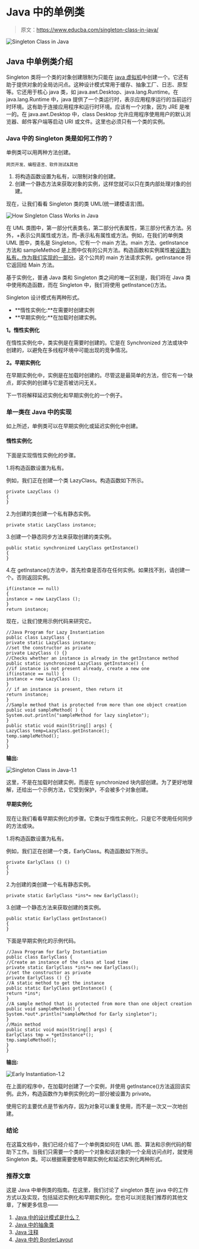 # Java 中的单例类

> 原文：<https://www.educba.com/singleton-class-in-java/>

![Singleton Class in Java](img/b60e7fecb20e3f66b23664239c07ee5b.png)



## Java 中单例类介绍

Singleton 类将一个类的对象创建限制为只能在 [java 虚拟机](https://www.educba.com/java-virtual-machine/)中创建一个。它还有助于提供对象的全局访问点。这种设计模式常用于缓存、抽象工厂、日志、原型等。它还用于核心 java 类，如 java.awt.Desktop、java.lang.Runtime。在 java.lang.Runtime 中，java 提供了一个类运行时，表示应用程序运行的当前运行时环境。这有助于连接应用程序和运行时环境。应该有一个对象，因为 JRE 是唯一的。在 java.awt.Desktop 中，class Desktop 允许应用程序使用用户的默认浏览器、邮件客户端等启动 URI 或文件。这里也必须只有一个类的实例。

### Java 中的 Singleton 类是如何工作的？

单例类可以用两种方法创建。

<small>网页开发、编程语言、软件测试&其他</small>

1.  将构造函数设置为私有，以限制对象的创建。
2.  创建一个静态方法来获取对象的实例，这样您就可以只在类内部处理对象的创建。

现在，让我们看看 Singleton 类的类 UML(统一建模语言)图。

![How Singleton Class Works in Java](img/79a56f1772923b55a78bca5cfac93281.png)



在 UML 类图中，第一部分代表类名，第二部分代表属性，第三部分代表方法。另外，+表示公共属性或方法，而–表示私有属性或方法。例如，在我们的单例类 UML 图中，类名是 Singleton，它有一个 main 方法。main 方法、getInstance 方法和 sampleMethod 是上图中仅有的公共方法。构造函数和实例属性[被设置为私有，作为我们实现的一部分](https://www.educba.com/private-in-php/)。这个公共的 main 方法请求实例，getInstance 将它返回给 Main 方法。

基于实例化，普通 Java 类和 Singleton 类之间的唯一区别是，我们将在 Java 类中使用构造函数，而在 Singleton 中，我们将使用 getInstance()方法。

Singleton 设计模式有两种形式。

*   **惰性实例化:**在需要时创建实例
*   **早期实例化:**在加载时创建实例。

**1。惰性实例化**

在惰性实例化中，类实例是在需要时创建的。它是在 Synchronized 方法或块中创建的，以避免在多线程环境中可能出现的竞争情况。

**2。早期实例化**

在早期实例化中，实例是在加载时创建的。尽管这是最简单的方法，但它有一个缺点，即实例的创建与它是否被访问无关。

下一节将解释延迟实例化和早期实例化的一个例子。

### 单一类在 Java 中的实现

如上所述，单例类可以在早期实例化或延迟实例化中创建。

#### 惰性实例化

下面是实现惰性实例化的步骤。

1.将构造函数设置为私有。

例如，我们正在创建一个类 LazyClass。构造函数如下所示。

```
private LazyClass ()
{
}
```

2.为创建的类创建一个私有静态实例。

```
private static LazyClass instance;
```

3.创建一个静态同步方法来获取创建的类实例。

```
public static synchronized LazyClass getInstance()
{
}
```

4.在 getInstance()方法中，首先检查是否存在任何实例。如果找不到，请创建一个。否则返回实例。

```
if(instance == null)
{
instance = new LazyClass ();
}
return instance;
```

现在，让我们使用示例代码来研究它。

```
//Java Program for Lazy Instantiation
public class LazyClass {
private static LazyClass instance;
//set the constructor as private
private LazyClass () {}
//Checks whether an instance is already in the getInstance method
public static synchronized LazyClass getInstance() {
//if instance is not present already, create a new one
if(instance == null) {
instance = new LazyClass ();
}
// if an instance is present, then return it
return instance;
}
//Sample method that is protected from more than one object creation
public void sampleMethod( ) {
System.out.println("sampleMethod for lazy singleton");
}
public static void main(String[] args) {
LazyClass temp=LazyClass.getInstance();
temp.sampleMethod();
}
}
```

**输出:**

![Singleton Class in Java-1.1](img/e90dfca4462e1f822f09fedb4a711eef.png)



这里，不是在加载时创建实例，而是在 synchronized 块内部创建。为了更好地理解，还给出一个示例方法，它受到保护，不会被多个对象创建。

#### 早期实例化

现在让我们看看早期实例化的步骤。它类似于惰性实例化，只是它不使用任何同步的方法或块。

1.将构造函数设置为私有。

例如，我们正在创建一个类，EarlyClass。构造函数如下所示。

```
private EarlyClass () ()
{
}
```

2.为创建的类创建一个私有静态实例。

```
private static EarlyClass *ins*= new EarlyClass();
```

3.创建一个静态方法来获取创建的类实例。

```
public static EarlyClass getInstance()
{
}
```

下面是早期实例化的示例代码。

```
//Java Program for Early Instantiation
public class EarlyClass {
//Create an instance of the class at load time
private static EarlyClass *ins*= new EarlyClass();
//set the constructor as private
private EarlyClass () {}
//A static method to get the instance
public static EarlyClass getInstance() {
return *ins*;
}
//A sample method that is protected from more than one object creation
public void sampleMethod() {
System.*out*.println("sampleMethod for Early singleton");
}
//Main method
public static void main(String[] args) {
EarlyClass tmp = *getInstance*();
tmp.sampleMethod();
}
}
```

**输出:**

![Early Instantiation-1.2](img/7c71abbf1bf518b33633829c823b0c59.png)



在上面的程序中，在加载时创建了一个实例，并使用 getInstance()方法返回该实例。此外，构造函数作为单例实例化的一部分被设置为 private。

使用它的主要优点是节省内存，因为对象可以重复使用，而不是一次又一次地创建。

### 结论

在这篇文档中，我们已经介绍了一个单例类如何在 UML 图、算法和示例代码的帮助下工作。当我们只需要一个类的一个对象和该对象的一个全局访问点时，就使用 Singleton 类。可以根据需要使用早期实例化和延迟实例化两种形式。

### 推荐文章

这是 Java 中单例类的指南。在这里，我们讨论了 singleton 类在 java 中的工作方式以及实现，包括延迟实例化和早期实例化。您也可以浏览我们推荐的其他文章，了解更多信息——

1.  [Java 中的设计模式是什么？](https://www.educba.com/what-is-design-pattern-in-java/)
2.  [Java 中的抽象类](https://www.educba.com/abstract-class-in-java/)
3.  [Java 注释](https://www.educba.com/java-annotations/)
4.  [Java 中的 BorderLayout](https://www.educba.com/borderlayout-in-java/)





